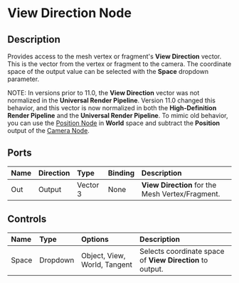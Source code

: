 # View Direction Node

## Description

Provides access to the mesh vertex or fragment's **View Direction** vector. This is the vector from the vertex or fragment to the camera. The coordinate space of the output value can be selected with the **Space** dropdown parameter.

NOTE: In versions prior to 11.0, the **View Direction** vector was not normalized in the **Universal Render Pipeline**. Version 11.0 changed this behavior, and this vector is now normalized in both the **High-Definition Render Pipeline** and the **Universal Render Pipeline**. To mimic old behavior, you can use the [Position Node](Position-Node.md) in **World** space and subtract the **Position** output of the [Camera Node](Camera-Node.md). 

## Ports

| Name        | Direction           | Type  | Binding | Description |
|:------------ |:-------------|:-----|:---|:---|
| Out | Output      |    Vector 3 | None | **View Direction** for the Mesh Vertex/Fragment. |

## Controls

| Name        | Type           | Options  | Description |
|:------------ |:-------------|:-----|:---|
| Space | Dropdown | Object, View, World, Tangent | Selects coordinate space of **View Direction** to output. |

